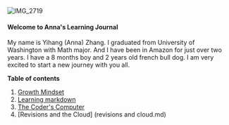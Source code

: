 ![IMG_2719](https://user-images.githubusercontent.com/57154538/67907666-f1cb9400-fb35-11e9-9425-11536379f5ea.jpg)

#### Welcome to Anna's Learning Journal 

My name is Yihang (Anna) Zhang. I graduated from University of Washington with Math major. And I have been in Amazon for just over two years.  I have a 8 months boy and 2 years old french bull dog. I am very excited to start a new journey with you all. 
 
**Table of contents** 

1. [Growth Mindset](growthmindset.md)
2. [Learning markdown](learningmarkdown.md)
3. [The Coder's Computer](thecoder'scomputer.md)
4. [Revisions and the Cloud] (revisions and cloud.md) 


